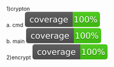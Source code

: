 1)crypton<br>
a. cmd ![alt coverage](https://github.com/rushikesh2/Gophercises/blob/master/secret/crypton/cmd/coverage.svg)<br>
b. main ![alt coverage](https://github.com/rushikesh2/Gophercises/blob/master/secret/crypton/coverage.svg)<br>
2)encrypt ![alt coverage](https://github.com/rushikesh2/Gophercises/blob/master/secret/encrypt/coverage.svg)<br>
